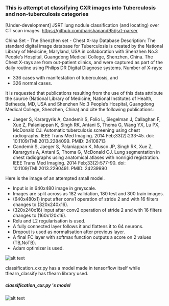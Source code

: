 ### This is attempt at classifying CXR images into Tuberculosis and non-tuberculosis categories

[Under-development] JSRT lung nodule classification (and locating) over CT scan images. https://github.com/harishanand95/jsrt-parser 

China Set - The Shenzhen set - Chest X-ray Database
Description: The standard digital image database for Tuberculosis is created by the National Library of Medicine, Maryland, USA in collaboration with Shenzhen No.3 People’s Hospital, Guangdong Medical College, Shenzhen, China. The Chest X-rays are from out-patient clinics, and were captured as part of the daily routine using Philips DR Digital Diagnose systems. 
Number of X-rays: 
* 336 cases with manifestation of tuberculosis, and 
* 326 normal cases.

It is requested that publications resulting from the use of this data attribute the source (National Library of Medicine, National Institutes of Health, Bethesda, MD, USA and Shenzhen No.3 People’s Hospital, Guangdong Medical College, Shenzhen, China) and cite the following publications:  
* Jaeger S, Karargyris A, Candemir S, Folio L, Siegelman J, Callaghan F, Xue Z, Palaniappan K, Singh RK, Antani S, Thoma G, Wang YX, Lu PX, McDonald CJ.  Automatic tuberculosis screening using chest radiographs. IEEE Trans Med Imaging. 2014 Feb;33(2):233-45. doi: 10.1109/TMI.2013.2284099. PMID: 24108713
* Candemir S, Jaeger S, Palaniappan K, Musco JP, Singh RK, Xue Z, Karargyris A, Antani S, Thoma G, McDonald CJ. Lung segmentation in chest radiographs using anatomical atlases with nonrigid registration. IEEE Trans Med Imaging. 2014 Feb;33(2):577-90. doi: 10.1109/TMI.2013.2290491. PMID: 24239990


Here is the image of an attempted small model.

* Input is in 640x480 image in greyscale.
* Images are split across as 182 validation, 180 test and 300 train images.
* (640x480x1) input after conv1 operation of stride 2 and with 16 filters changes to (320x240x16).
* (320x240x16) input after conv2 operation of stride 2 and with 16 filters changes to (160x120x16).
* Relu and L2 regularisation is used.
* A fully connected layer follows it and flattens it to 64 neurons.
* Dropout is used as normalisation after previous layer.
* A final FC layer with softmax function outputs a score on 2 values (TB,NoTB).
* Adam optimizer is used.

![alt text](https://github.com/harishanand95/cxr_classification/blob/master/tflearn_model.png?raw=true "Model")

classification_cxr.py has a model made in tensorflow itself while tflearn_classify has tflearn library used.

##### classification_cxr.py 's model
![alt text](https://github.com/harishanand95/cxr_classification/blob/master/classification_cxr.png?raw=true "Model")
